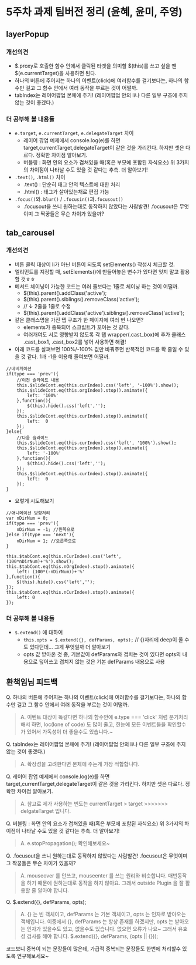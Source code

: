 # 5주차 과제 팀버전 정리 (윤혜, 윤미, 주영)

## layerPopup
### 개선의견
* $.proxy로 호출한 함수 안에서 클릭된 타겟을 의미할 $(this)를 쓰고 싶을 땐 $(e.currentTarget)을 사용하면 된다.
* 하나의 버튼에 주어지는 하나의 이벤트(click)에 여러함수를 걸기보다는, 하나의 함수만 걸고 그 함수 안에서 여러 동작을 부르는 것이 어떨까.
* tabIndex는 레이어팝업 본체에 주기! (레이어팝업 안의 li나 다른 일부 구조에 주지 않는 것이 좋겠다.)

### 더 공부해 볼 내용들
* `e.target`, `e.currentTarget`, `e.delegateTarget` 차이
  * 레이어 팝업 예제에서 console.log(e)를 하면 target,currentTarget,delegateTarget이 같은 것을 가리킨다. 하지만 셋은 다르다. 정확한 차이점 알아보기.
  * 버블링 : 화면 안의 요소가 겹쳐있을 때(혹은 부모에 포함된 자식요소) 위 3가지의 차이점이 나타날 수도 있을 것 같다는 추측. 더 알아보기!
* `.text()`, `.html()` 차이
  * .text() : 단순히 태그 안의 텍스트에 대한 처리
  * .html() : 태그가 살아있는채로 편집 가능
* `.focus()`와`.blur()` / `.focusin()`과`.focusout()`
  * .focusout을 쓰니 원하는대로 동작하지 않았다는 사람발견! .focusout은 무엇이며 그 짝꿍들은 무슨 차이가 있을까?

## tab_carousel
### 개선의견
* 버튼 클릭 대상이 li가 아닌 버튼이 되도록 setElements() 작성시 체크할 것.
* 엘리먼트를 지정할 때, setElements()에 만들어놓은 변수가 있다면 잊지 말고 활용할 것ㅎㅎ
* 메서드 체이닝이 가능한 코드는 여러 줄보다는 1줄로 체이닝 하는 것이 어떨까.
  * $(this).parent().addClass('active');
  * $(this).parent().siblings().removeClass('active');
  * // ↓ 2줄을 1줄로 수정
  * $(this).parent().addClass('active').siblings().removeClass('active');
* 같은 클래스명을 가진 탭 구조가 한 페이지에 여러 번 나오면?
  * elements가 중복되어 스크립트가 꼬이는 것 같다.
  * 여러개여도 서로 영향받지 않도록 각 탭 wrapper(.cast_box)에 추가 클래스 .cast_box1, .cast_box2를 넣어 사용하면 해결!
* 아래 코드를 살펴보면 100%/-100% 값만 바꿔주면 반복적인 코드를 확 줄일 수 있을 것 같다. 1과 -1을 이용해 줄여보면 어떨까.
```
//네비게이션
if(type === 'prev'){
    //이전 슬라이드 내용
    this.$slideCont.eq(this.curIndex).css('left', '-100%').show();
    this.$slideCont.eq(this.orgIndex).stop().animate({
        left: '100%'
    },function(){
        $(this).hide().css('left','');
    });
    this.$slideCont.eq(this.curIndex).stop().animate({
        left:  0
    });
}else{
    //다음 슬라이드
    this.$slideCont.eq(this.curIndex).css('left', '100%').show();
    this.$slideCont.eq(this.orgIndex).stop().animate({
        left: '-100%'
    },function(){
        $(this).hide().css('left','');
    });
    this.$slideCont.eq(this.curIndex).stop().animate({
        left:  0
    });
}
```
* 요렇게 시도해보기
```
//애니메이션 방향처리
var nDirNum = 0;
if(type === 'prev'){
    nDirNum = -1; //왼쪽으로
}else if(type === 'next'){
    nDirNum = 1; //오른쪽으로
}

this.$tabCont.eq(this.nCurIndex).css('left', (100*nDirNum)+'%').show();
this.$tabCont.eq(this.nOrgIndex).stop().animate({
    left: (100*(-nDirNum))+'%'
},function(){
    $(this).hide().css('left','');
});
this.$tabCont.eq(this.nCurIndex).stop().animate({
    left: 0
});
```

### 더 공부해 볼 내용들
* `$.extend()` 에 대하여
  * `this.opts = $.extend({}, defParams, opts);` // {}자리에 deep이 올 수도 있다던데... 그게 무엇일까 더 알아보기
  * opts 값 받아온 것 중, 기본값이 defParams와 겹치는 것이 있다면 opts의 내용으로 덮어쓰고 겹치지 않는 것은 기본 defParams 내용으로 사용
  
## 환책임님 피드백
Q. 하나의 버튼에 주어지는 하나의 이벤트(click)에 여러함수를 걸기보다는, 하나의 함수만 걸고 그 함수 안에서 여러 동작을 부르는 것이 어떨까.
> A. 이벤트 대상이 똑같다면 하나의 함수안에 e.type === 'click' 처럼 분기처리해서 하면, loc(lone of code) 도 많이 줄고, 한눈에 모든 이벤트들을 확인할수가 있어서 가독성이 더 좋을수도 있습니다.~

Q. tabIndex는 레이어팝업 본체에 주기! (레이어팝업 안의 li나 다른 일부 구조에 주지 않는 것이 좋겠다.)
> A. 확장성을 고려한다면 본체에 주는게 가장 적합합니다.

Q. 레이어 팝업 예제에서 console.log(e)를 하면 target,currentTarget,delegateTarget이 같은 것을 가리킨다. 하지만 셋은 다르다. 정확한 차이점 알아보기.
> A. 참고로 제가 사용하는 빈도는 currentTarget > target >>>>>>> delgateTarget 입니다.

Q. 버블링 : 화면 안의 요소가 겹쳐있을 때(혹은 부모에 포함된 자식요소) 위 3가지의 차이점이 나타날 수도 있을 것 같다는 추측. 더 알아보기!
> A. e.stopPropagation(); 확인해보세요~

Q. .focusout을 쓰니 원하는대로 동작하지 않았다는 사람발견! .focusout은 무엇이며 그 짝꿍들은 무슨 차이가 있을까?
> A. mouseover 를 안쓰고, mouseenter 를 쓰는 원리와 비슷합니다. 매번동작을 하기 때문에 원하는대로 동작을 하지 않아요. 그래서 outside Plugin 을 잘 활용할 줄 알아야 합니다.

Q. $.extend({}, defParams, opts);
> A. {} 는 빈 객체이고, defParams 는 기본 객체이고, opts 는 인자로 받아오는 객체입니다. 이중에서 {}, defParams 는 항상 존재를 하겠지만, opts 는 받아오는 인자가 있을수도 있고, 없을수도 있습니다. 없으면 오류가 나요~ 그래서 유효성 검사를 해야 합니다.
$.extend({}, defParams, (opts || {}));

코드보니 중복이 되는 문장들이 많은데, 가급적 중복되는 문장들도 한번에 처리할수 있도록 연구해보세요~
